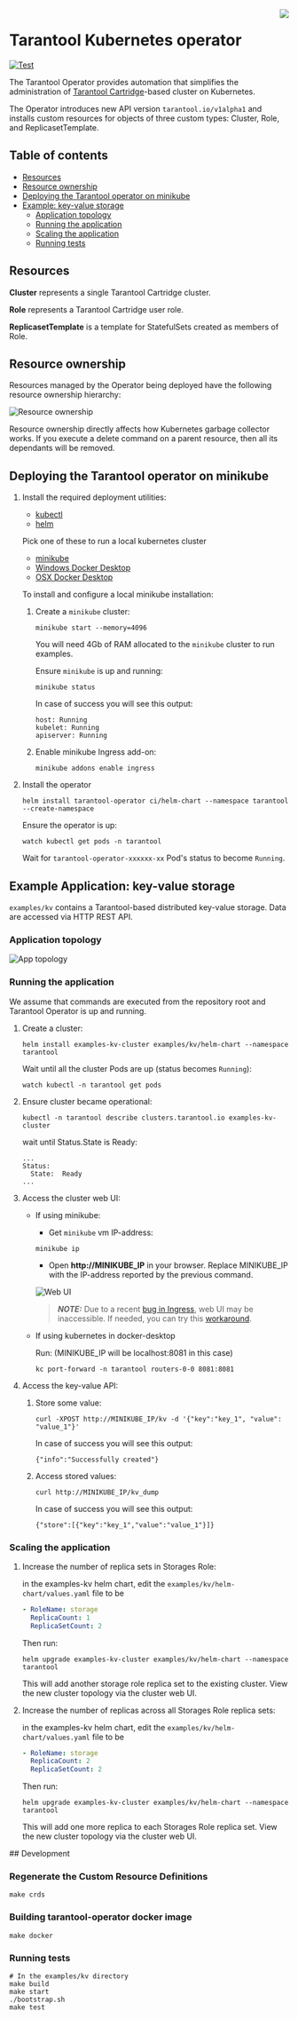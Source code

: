 <a href="http://tarantool.org">
   <img src="https://avatars2.githubusercontent.com/u/2344919?v=2&s=250"
align="right">
</a>


# Tarantool Kubernetes operator

[![Test][gh-actions-badge]][gh-actions-url]

The Tarantool Operator provides automation that simplifies the administration
of [Tarantool Cartridge](https://github.com/tarantool/cartridge)-based cluster on Kubernetes.

The Operator introduces new API version `tarantool.io/v1alpha1` and installs
custom resources for objects of three custom types: Cluster, Role, and
ReplicasetTemplate.

## Table of contents

* [Resources](#resources)
* [Resource ownership](#resource-ownership)
* [Deploying the Tarantool operator on minikube](#deploying-the-tarantool-operator-on-minikube)
* [Example: key-value storage](#example-key-value-storage)
  * [Application topology](#application-topology)
  * [Running the application](#running-the-application)
  * [Scaling the application](#scaling-the-application)
  * [Running tests](#running-tests)

## Resources

**Cluster** represents a single Tarantool Cartridge cluster.

**Role** represents a Tarantool Cartridge user role.

**ReplicasetTemplate** is a template for StatefulSets created as members of Role.

## Resource ownership

Resources managed by the Operator being deployed have the following resource
ownership hierarchy:

![Resource ownership](./assets/resource_map.png)

Resource ownership directly affects how Kubernetes garbage collector works.
If you execute a delete command on a parent resource, then all its dependants
will be removed.

## Deploying the Tarantool operator on minikube

1. Install the required deployment utilities:

    * [kubectl](https://kubernetes.io/docs/tasks/tools/install-kubectl)
    * [helm](https://helm.sh/docs/intro/install/)

    Pick one of these to run a local kubernetes cluster
    * [minikube](https://kubernetes.io/docs/tasks/tools/install-minikube/)
    * [Windows Docker Desktop](https://docs.docker.com/docker-for-windows/#kubernetes)
    * [OSX Docker Desktop](https://docs.docker.com/docker-for-mac/#kubernetes)

    To install and configure a local minikube installation:

    1. Create a `minikube` cluster:

        ```shell
        minikube start --memory=4096
        ```

        You will need 4Gb of RAM allocated to the `minikube` cluster to run examples.

        Ensure `minikube` is up and running:

        ```shell
        minikube status
        ```

        In case of success you will see this output:

        ```shell
        host: Running
        kubelet: Running
        apiserver: Running
        ```

    2. Enable minikube Ingress add-on:

        ```shell
        minikube addons enable ingress
        ```

2. Install the operator

    ```shell
    helm install tarantool-operator ci/helm-chart --namespace tarantool --create-namespace
    ```

    Ensure the operator is up:

    ```shell
    watch kubectl get pods -n tarantool
    ```

    Wait for `tarantool-operator-xxxxxx-xx` Pod's status to become `Running`.

## Example Application: key-value storage

`examples/kv` contains a Tarantool-based distributed key-value storage.
Data are accessed via HTTP REST API.

### Application topology

![App topology](./examples/kv/assets/topology.png)

### Running the application

We assume that commands are executed from the repository root and
Tarantool Operator is up and running.

1. Create a cluster:

    ```shell
    helm install examples-kv-cluster examples/kv/helm-chart --namespace tarantool
    ```

    Wait until all the cluster Pods are up (status becomes `Running`):

    ```shell
    watch kubectl -n tarantool get pods
    ```

2. Ensure cluster became operational:

    ```shell
    kubectl -n tarantool describe clusters.tarantool.io examples-kv-cluster
    ```

    wait until Status.State is Ready:

    ```shell
    ...
    Status:
      State:  Ready
    ...
    ```

3. Access the cluster web UI:

    * If using minikube:

        * Get `minikube` vm IP-address:

        ```shell
        minikube ip
        ```

        * Open **http://MINIKUBE_IP** in your browser.
        Replace MINIKUBE_IP with the IP-address reported by the previous command.

        ![Web UI](./assets/kv_web_ui.png)

        > **_NOTE:_** Due to a recent
        > [bug in Ingress](https://github.com/kubernetes/minikube/issues/2840),
        > web UI may be inaccessible. If needed, you can try this
        > [workaround](https://github.com/kubernetes/minikube/issues/2840#issuecomment-492454708).

    * If using kubernetes in docker-desktop

        Run: (MINIKUBE_IP will be localhost:8081 in this case)

        ```shell
        kc port-forward -n tarantool routers-0-0 8081:8081
        ````

4. Access the key-value API:

   1. Store some value:

       ```shell
       curl -XPOST http://MINIKUBE_IP/kv -d '{"key":"key_1", "value": "value_1"}'
       ```

       In case of success you will see this output:

       ```shell
       {"info":"Successfully created"}
       ```

   2. Access stored values:

       ```shell
       curl http://MINIKUBE_IP/kv_dump
       ```

       In case of success you will see this output:

       ```shell
       {"store":[{"key":"key_1","value":"value_1"}]}
       ```

### Scaling the application

1. Increase the number of replica sets in Storages Role:

    in the examples-kv helm chart, edit the `examples/kv/helm-chart/values.yaml` file to be

    ```yaml
    - RoleName: storage
      ReplicaCount: 1
      ReplicaSetCount: 2
    ```

    Then run:

    ```shell
    helm upgrade examples-kv-cluster examples/kv/helm-chart --namespace tarantool
    ```

    This will add another storage role replica set to the existing cluster. View the new cluster topology via the cluster web UI.

2. Increase the number of replicas across all Storages Role replica sets:

    in the examples-kv helm chart, edit the `examples/kv/helm-chart/values.yaml` file to be

    ```yaml
    - RoleName: storage
      ReplicaCount: 2
      ReplicaSetCount: 2
    ```

    Then run:

    ```shell
    helm upgrade examples-kv-cluster examples/kv/helm-chart --namespace tarantool
    ```

    This will add one more replica to each Storages Role replica set. View the new cluster topology via the cluster web UI.

## Development

### Regenerate the Custom Resource Definitions

```shell
make crds
```

### Building tarantool-operator docker image

```shell
make docker
```

### Running tests

```shell
# In the examples/kv directory
make build
make start
./bootstrap.sh
make test
```

[gh-actions-badge]: https://github.com/tarantool/tarantool-operator/workflows/Test/badge.svg
[gh-actions-url]: https://github.com/tarantool/tarantool-operator/actions
